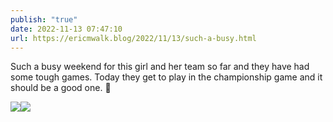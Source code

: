 ```yaml
---
publish: "true"
date: 2022-11-13 07:47:10
url: https://ericmwalk.blog/2022/11/13/such-a-busy.html
---
```


Such a busy weekend for this girl and her team so far and they have had some tough games. Today they get to play in the championship game and it should be a good one. 🏒


![](https://ericmwalk.blog/uploads/2022/d874d1b9eb.jpg)![](https://ericmwalk.blog/uploads/2022/dad5d54a3f.jpg)